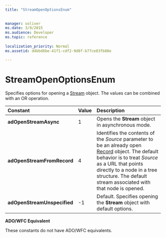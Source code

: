 ```yaml
---
title: "StreamOpenOptionsEnum"
 
 
manager: soliver
ms.date: 3/9/2015
ms.audience: Developer
ms.topic: reference
  
localization_priority: Normal
ms.assetid: d4bbd6be-41f1-cdf2-9d8f-b77ce83fb88e

---
```


# StreamOpenOptionsEnum

Specifies options for opening a [Stream](stream-object-ado.md) object. The values can be combined with an OR operation. 
  
|**Constant**|**Value**|**Description**|
|:-----|:-----|:-----|
|**adOpenStreamAsync** <br/> |1  <br/> |Opens the **Stream** object in asynchronous mode.  <br/> |
|**adOpenStreamFromRecord** <br/> |4  <br/> |Identifies the contents of the  *Source*  parameter to be an already open [Record](record-object-ado.md) object. The default behavior is to treat  *Source*  as a URL that points directly to a node in a tree structure. The default stream associated with that node is opened.  <br/> |
|**adOpenStreamUnspecified** <br/> |-1  <br/> |Default. Specifies opening the **Stream** object with default options.  <br/> |
   
 **ADO/WFC Equivalent**
  
These constants do not have ADO/WFC equivalents.
  

